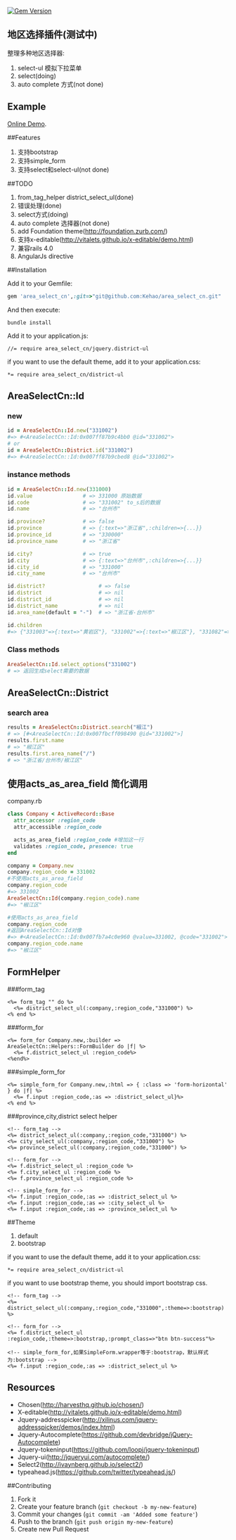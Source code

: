 [![Gem Version](https://badge.fury.io/rb/area_cn.png)](http://badge.fury.io/rb/area_cn)
## 地区选择插件(测试中) 
  整理多种地区选择器:

  1. select-ul 模拟下拉菜单
  2. select(doing)
  3. auto complete 方式(not done)

## Example
  [Online Demo](http://112.124.38.145:9292).

##Features
  1. 支持bootstrap  
  2. 支持simple_form
  3. 支持select和select-ul(not done)

##TODO
  1. from_tag_helper district_select_ul(done)
  2. 错误处理(done)
  3. select方式(doing)
  4. auto complete 选择器(not done)
  5. add Foundation theme(http://foundation.zurb.com/)
  6. 支持x-editable(http://vitalets.github.io/x-editable/demo.html)
  7. 兼容rails 4.0
  8. AngularJs directive

##Installation

Add it to your Gemfile:
```ruby
gem 'area_select_cn',:git=>"git@github.com:Kehao/area_select_cn.git"
```

And then execute:
```console
bundle install
```

Add it to your application.js:

```console
//= require area_select_cn/jquery.district-ul
```

if you want to use the default theme, add it to your application.css:
```console
*= require area_select_cn/district-ul
```
## AreaSelectCn::Id
### new 
```ruby
id = AreaSelectCn::Id.new("331002")  
#=> #<AreaSelectCn::Id:0x007ff87b9c4bb0 @id="331002">
# or
id = AreaSelectCn::District.id("331002")
#=> #<AreaSelectCn::Id:0x007ff87b9cbed8 @id="331002">
```

### instance methods 
```ruby
id = AreaSelectCn::Id.new(331000)  
id.value                # => 331000 原始数据
id.code                 # => "331002" to_s后的数据
id.name                 # => "台州市"

id.province?            # => false
id.province             # => {:text=>"浙江省",:children=>{...}}
id.province_id          # => "330000"
id.province_name        # => "浙江省"

id.city?                # => true
id.city                 # => {:text=>"台州市",:children=>{...}}
id.city_id              # => "331000"
id.city_name            # => "台州市"

id.district?                 # => false
id.district                  # => nil
id.district_id               # => nil
id.district_name             # => nil
id.area_name(default = "-")  # => "浙江省-台州市"

id.children 
#=> {"331003"=>{:text=>"黄岩区"}, "331002"=>{:text=>"椒江区"}, "331082"=>{:text=>"临海市"}...}

```
### Class methods

```ruby
AreaSelectCn::Id.select_options("331002")
# => 返回生成select需要的数据
```

## AreaSelectCn::District
### search area
```ruby
results = AreaSelectCn::District.search("椒江")
# => [#<AreaSelectCn::Id:0x007fbcff098490 @id="331002">]
results.first.name
# => "椒江区"
results.first.area_name("/")
# => "浙江省/台州市/椒江区"
```
## 使用acts_as_area_field 简化调用
company.rb
```ruby
class Company < ActiveRecord::Base
  attr_accessor :region_code
  attr_accessible :region_code

  acts_as_area_field :region_code #增加这一行
  validates :region_code, presence: true
end
```
```ruby
company = Company.new
company.region_code = 331002
#不使用acts_as_area_field
company.region_code 
#=> 331002
AreaSelectCn::Id(company.region_code).name
#=> "椒江区"

#使用acts_as_area_field
company.region_code 
#返回AreaSelectCn::Id对像
#=> #<AreaSelectCn::Id:0x007fb7a4c0e960 @value=331002, @code="331002">
company.region_code.name
#=> "椒江区"
```


## FormHelper
###form_tag
```erb
<%= form_tag "" do %>
  <%= district_select_ul(:company,:region_code,"331000") %>
<% end %>
```

###form_for
```erb
<%= form_for Company.new,:builder => AreaSelectCn::Helpers::FormBuilder do |f| %>
  <%= f.district_select_ul :region_code%>
<%end%>
```

###simple_form_for
```erb
<%= simple_form_for Company.new,:html => { :class => 'form-horizontal' } do |f| %>
  <%= f.input :region_code,:as => :district_select_ul}%>
<% end %>
```

###province,city,district select helper
```erb
<!-- form_tag -->
<%= district_select_ul(:company,:region_code,"331000") %>
<%= city_select_ul(:company,:region_code,"331000") %>
<%= province_select_ul(:company,:region_code,"331000") %>

<!-- form_for -->
<%= f.district_select_ul :region_code %>
<%= f.city_select_ul :region_code %>
<%= f.province_select_ul :region_code %>

<!-- simple_form_for -->
<%= f.input :region_code,:as => :district_select_ul %>
<%= f.input :region_code,:as => :city_select_ul %>
<%= f.input :region_code,:as => :province_select_ul %>
```

##Theme
  1. default
  2. bootstrap

if you want to use the default theme, add it to your application.css:
```console
*= require area_select_cn/district-ul
```
if you want to use bootstrap theme, you should import bootstrap css.

```erb
<!-- form_tag -->
<%= district_select_ul(:company,:region_code,"331000",:theme=>:bootstrap) %>

<!-- form_for -->
<%= f.district_select_ul :region_code,:theme=>:bootstrap,:prompt_class=>"btn btn-success"%>

<!-- simple_form_for,如果SimpleForm.wrapper等于:bootstrap，默认样式为:bootstrap -->
<%= f.input :region_code,:as => :district_select_ul %>
```
## Resources
* Chosen(http://harvesthq.github.io/chosen/)
* X-editable(http://vitalets.github.io/x-editable/demo.html)
* Jquery-addresspicker(http://xilinus.com/jquery-addresspicker/demos/index.html)
* Jquery-Autocomplete(https://github.com/devbridge/jQuery-Autocomplete)
* Jquery-tokeninput(https://github.com/loopj/jquery-tokeninput)
* Jquery-ui(http://jqueryui.com/autocomplete/)
* Select2(http://ivaynberg.github.io/select2/)
* typeahead.js(https://github.com/twitter/typeahead.js/)


##Contributing

1. Fork it
2. Create your feature branch (`git checkout -b my-new-feature`)
3. Commit your changes (`git commit -am 'Added some feature'`)
4. Push to the branch (`git push origin my-new-feature`)
5. Create new Pull Request

